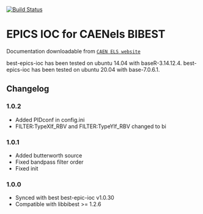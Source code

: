 [![Build Status](https://travis-ci.org/CAENels/best-epics-ioc.svg?branch=master)](https://travis-ci.org/CAENels/best-epics-ioc)

EPICS IOC for CAENels BIBEST
============================

Documentation downloadable from [`CAEN ELS website`](https://www.caenels.com/products/best/)

best-epics-ioc has been tested on ubuntu 14.04 with baseR-3.14.12.4.
best-epics-ioc has been tested on ubuntu 20.04 with base-7.0.6.1.

## Changelog

### 1.0.2

- Added PIDconf in config.ini
- FILTER:TypeXlf_RBV and FILTER:TypeYlf_RBV changed to bi

### 1.0.1

- Added butterworth source
- Fixed bandpass filter order
- Fixed init

### 1.0.0

- Synced with best best-epic-ioc v1.0.30
- Compatible with libbibest >= 1.2.6
